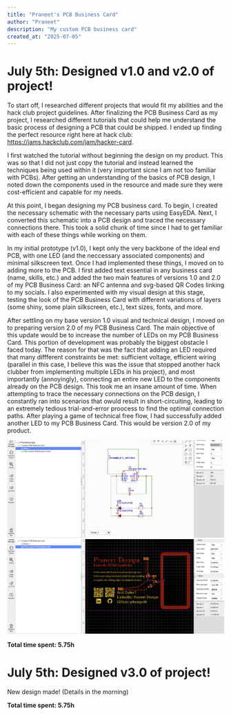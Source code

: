 ```yaml
---
title: "Praneet's PCB Business Card"
author: "Praneet"
description: "My custom PCB business card"
created_at: "2025-07-05"
---
```


# July 5th: Designed v1.0 and v2.0 of project!

To start off, I researched different projects that would fit my abilities and the hack club project guidelines. After finalizing the PCB Business Card as my project, I researched different tutorials that could help me understand the basic process of designing a PCB that could be shipped. I ended up finding the perfect resource right here at hack club: https://jams.hackclub.com/jam/hacker-card.

I first watched the tutorial without beginning the design on my product. This was so that I did not just copy the tutorial and instead learned the techniques being used within it (very important sicne I am not too familiar with PCBs). After getting an understanding of the basics of PCB design, I noted down the components used in the resource and made sure they were cost-efficient and capable for my needs.

At this point, I began designing my PCB business card. To begin, I created the necessary schematic with the necessary parts using EasyEDA. Next, I converted this schematic into a PCB design and traced the necessary connections there. This took a solid chunk of time since I had to get familiar with each of these things while working on them. 

In my initial prototype (v1.0), I kept only the very backbone of the ideal end PCB, with one LED (and the neccessary associated components) and minimal silkscreen text. Once I had implemented these things, I moved on to adding more to the PCB. I first added text essential in any business card (name, skills, etc.) and added the two main features of versions 1.0 and 2.0 of my PCB Business Card: an NFC antenna and svg-based QR Codes linking to my socials. I also experimented with my visual design at this stage, testing the look of the PCB Business Card with different variations of layers (some shiny, some plain silkscreen, etc.), text sizes, fonts, and more.

After settling on my base version 1.0 visual and technical design, I moved on to preparing version 2.0 of my PCB Business Card. The main objective of this update would be to increase the number of LEDs on my PCB Business Card. This portion of development was probably the biggest obstacle I faced today. The reason for that was the fact that adding an LED required that many diffferent constraints be met: sufficient voltage, efficient wiring (parallel in this case, I believe this was the issue that stopped another hack clubber from implementing multiple LEDs in his project), and most importantly (annoyingly), connecting an entire new LED to the components already on the PCB design. This took me an insane amount of time. When attempting to trace the necessary connections on the PCB design, I constantly ran into scenarios that owuld result in short-circuiting, leading to an extremely tedious trial-and-error proocess to find the optimal connection paths. After playing a game of technical free flow, I had successfully added another LED to my PCB Business Card. This would be version 2.0 of my product.

![v2.0_schematic](https://github.com/pdumpa08/PCB-Business-Card/blob/main/img/v2.0_schematic.png)
![v2.0_2d](https://github.com/pdumpa08/PCB-Business-Card/blob/main/img/v2.0_2d.png)

**Total time spent: 5.75h**

# July 5th: Designed v3.0 of project!

New design made! (Details in the morning)

**Total time spent: 5.75h**